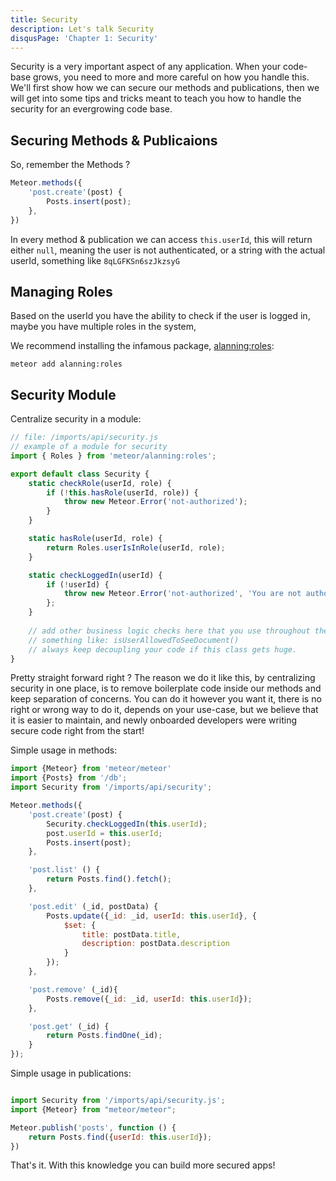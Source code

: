 ```yaml
---
title: Security
description: Let's talk Security
disqusPage: 'Chapter 1: Security'
---
```


Security is a very important aspect of any application. When your code-base grows,
you need to more and more careful on how you handle this. We'll first show how we can
secure our methods and publications, then we will get into some tips and tricks meant to teach you how to handle 
the security for an evergrowing code base.

## Securing Methods & Publicaions

So, remember the Methods ?

```js
Meteor.methods({
    'post.create'(post) {
        Posts.insert(post);
    },
})
```

In every method & publication we can access `this.userId`, this will return either `null`, meaning the user is not authenticated, or a string with the actual userId, something like `8qLGFKSn6szJkzsyG`

## Managing Roles

Based on the userId you have the ability to check if the user is logged in, maybe you have multiple roles in the system,

We recommend installing the infamous package, [alanning:roles](https://atmospherejs.com/alanning/roles):

```
meteor add alanning:roles
```


## Security Module

Centralize security in a module:

```js
// file: /imports/api/security.js
// example of a module for security
import { Roles } from 'meteor/alanning:roles';

export default class Security {
    static checkRole(userId, role) {
        if (!this.hasRole(userId, role)) {
            throw new Meteor.Error('not-authorized');
        }
    }

    static hasRole(userId, role) {
        return Roles.userIsInRole(userId, role);
    }

    static checkLoggedIn(userId) {
        if (!userId) {
            throw new Meteor.Error('not-authorized', 'You are not authorized');
        };
    }
    
    // add other business logic checks here that you use throughout the app
    // something like: isUserAllowedToSeeDocument()
    // always keep decoupling your code if this class gets huge.
}
```

Pretty straight forward right ? The reason we do it like this, by centralizing security in one place,
is to remove boilerplate code inside our methods and keep separation of concerns. You can do it however you want it, there is no right or wrong way to do it,
depends on your use-case, but we believe that it is easier to maintain, and newly onboarded developers were writing secure
code right from the start!

Simple usage in methods:

```js
import {Meteor} from 'meteor/meteor'
import {Posts} from '/db';
import Security from '/imports/api/security';

Meteor.methods({
    'post.create'(post) {
        Security.checkLoggedIn(this.userId);
        post.userId = this.userId;
        Posts.insert(post);
    },

    'post.list' () {
        return Posts.find().fetch();
    },

    'post.edit' (_id, postData) {
        Posts.update({_id: _id, userId: this.userId}, {
            $set: {
                title: postData.title,
                description: postData.description
            }
        });
    },

    'post.remove' (_id){
        Posts.remove({_id: _id, userId: this.userId});
    },

    'post.get' (_id) {
        return Posts.findOne(_id);
    }
});
```

Simple usage in publications:

```js

import Security from '/imports/api/security.js';
import {Meteor} from "meteor/meteor";

Meteor.publish('posts', function () {
    return Posts.find({userId: this.userId});
})
```

That's it. With this knowledge you can build more secured apps!